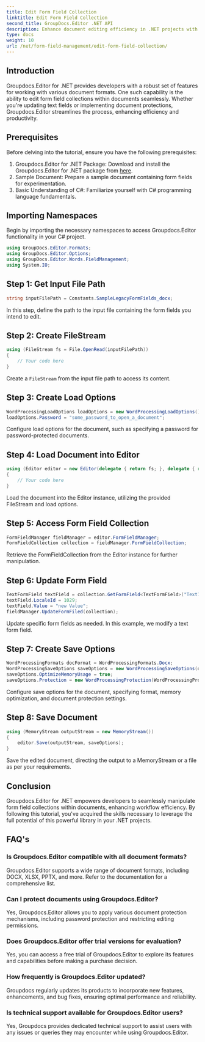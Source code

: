 ```yaml
---
title: Edit Form Field Collection
linktitle: Edit Form Field Collection
second_title: GroupDocs.Editor .NET API
description: Enhance document editing efficiency in .NET projects with Groupdocs.Editor. Modify form field collections seamlessly.
type: docs
weight: 10
url: /net/form-field-management/edit-form-field-collection/
---
```

## Introduction
Groupdocs.Editor for .NET provides developers with a robust set of features for working with various document formats. One such capability is the ability to edit form field collections within documents seamlessly. Whether you're updating text fields or implementing document protections, Groupdocs.Editor streamlines the process, enhancing efficiency and productivity.
## Prerequisites
Before delving into the tutorial, ensure you have the following prerequisites:
1. Groupdocs.Editor for .NET Package: Download and install the Groupdocs.Editor for .NET package from [here](https://releases.groupdocs.com/editor/net/).
2. Sample Document: Prepare a sample document containing form fields for experimentation.
3. Basic Understanding of C#: Familiarize yourself with C# programming language fundamentals.

## Importing Namespaces
Begin by importing the necessary namespaces to access Groupdocs.Editor functionality in your C# project.
```csharp
using GroupDocs.Editor.Formats;
using GroupDocs.Editor.Options;
using GroupDocs.Editor.Words.FieldManagement;
using System.IO;
```
## Step 1: Get Input File Path
```csharp
string inputFilePath = Constants.SampleLegacyFormFields_docx;
```
In this step, define the path to the input file containing the form fields you intend to edit.
## Step 2: Create FileStream
```csharp
using (FileStream fs = File.OpenRead(inputFilePath))
{
    // Your code here
}
```
Create a `FileStream` from the input file path to access its content.
## Step 3: Create Load Options
```csharp
WordProcessingLoadOptions loadOptions = new WordProcessingLoadOptions();
loadOptions.Password = "some_password_to_open_a_document";
```
Configure load options for the document, such as specifying a password for password-protected documents.
## Step 4: Load Document into Editor
```csharp
using (Editor editor = new Editor(delegate { return fs; }, delegate { return loadOptions; }))
{
    // Your code here
}
```
Load the document into the Editor instance, utilizing the provided FileStream and load options.
## Step 5: Access Form Field Collection
```csharp
FormFieldManager fieldManager = editor.FormFieldManager;
FormFieldCollection collection = fieldManager.FormFieldCollection;
```
Retrieve the FormFieldCollection from the Editor instance for further manipulation.
## Step 6: Update Form Field
```csharp
TextFormField textField = collection.GetFormField<TextFormField>("Text1");
textField.LocaleId = 1029;
textField.Value = "new Value";
fieldManager.UpdateFormFiled(collection);
```
Update specific form fields as needed. In this example, we modify a text form field.
## Step 7: Create Save Options
```csharp
WordProcessingFormats docFormat = WordProcessingFormats.Docx;
WordProcessingSaveOptions saveOptions = new WordProcessingSaveOptions(docFormat);
saveOptions.OptimizeMemoryUsage = true;
saveOptions.Protection = new WordProcessingProtection(WordProcessingProtectionType.AllowOnlyFormFields, "write_password");
```
Configure save options for the document, specifying format, memory optimization, and document protection settings.
## Step 8: Save Document
```csharp
using (MemoryStream outputStream = new MemoryStream())
{
    editor.Save(outputStream, saveOptions);
}
```
Save the edited document, directing the output to a MemoryStream or a file as per your requirements.

## Conclusion
Groupdocs.Editor for .NET empowers developers to seamlessly manipulate form field collections within documents, enhancing workflow efficiency. By following this tutorial, you've acquired the skills necessary to leverage the full potential of this powerful library in your .NET projects.

## FAQ's
### Is Groupdocs.Editor compatible with all document formats?
Groupdocs.Editor supports a wide range of document formats, including DOCX, XLSX, PPTX, and more. Refer to the documentation for a comprehensive list.
### Can I protect documents using Groupdocs.Editor?
Yes, Groupdocs.Editor allows you to apply various document protection mechanisms, including password protection and restricting editing permissions.
### Does Groupdocs.Editor offer trial versions for evaluation?
Yes, you can access a free trial of Groupdocs.Editor to explore its features and capabilities before making a purchase decision.
### How frequently is Groupdocs.Editor updated?
Groupdocs regularly updates its products to incorporate new features, enhancements, and bug fixes, ensuring optimal performance and reliability.
### Is technical support available for Groupdocs.Editor users?
Yes, Groupdocs provides dedicated technical support to assist users with any issues or queries they may encounter while using Groupdocs.Editor.
